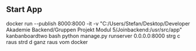 ## Start App    
docker run --publish 8000:8000 -it -v "C:/Users/Stefan/Desktop/Developer Akademie Backend/Gruppen Projekt Modul 5/Joinbackend:/usr/src/app" kanbanboardtwo bash 
python manage.py runserver 0.0.0.0:8000
strg c raus 
strd d ganz raus vom docker 